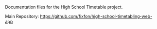 Documentation files for the High School Timetable project.

Main Repository: https://github.com/fixfon/high-school-timetabling-web-app
